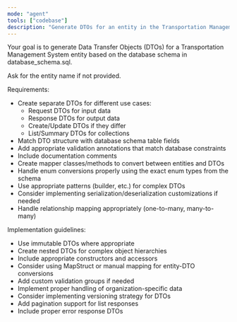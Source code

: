 ```yaml
---
mode: "agent"
tools: ["codebase"]
description: "Generate DTOs for an entity in the Transportation Management System"
---
```


Your goal is to generate Data Transfer Objects (DTOs) for a Transportation Management System entity based on the database schema in database_schema.sql.

Ask for the entity name if not provided.

Requirements:

- Create separate DTOs for different use cases:
  - Request DTOs for input data
  - Response DTOs for output data
  - Create/Update DTOs if they differ
  - List/Summary DTOs for collections
- Match DTO structure with database schema table fields
- Add appropriate validation annotations that match database constraints
- Include documentation comments
- Create mapper classes/methods to convert between entities and DTOs
- Handle enum conversions properly using the exact enum types from the schema
- Use appropriate patterns (builder, etc.) for complex DTOs
- Consider implementing serialization/deserialization customizations if needed
- Handle relationship mapping appropriately (one-to-many, many-to-many)

Implementation guidelines:

- Use immutable DTOs where appropriate
- Create nested DTOs for complex object hierarchies
- Include appropriate constructors and accessors
- Consider using MapStruct or manual mapping for entity-DTO conversions
- Add custom validation groups if needed
- Implement proper handling of organization-specific data
- Consider implementing versioning strategy for DTOs
- Add pagination support for list responses
- Include proper error response DTOs
